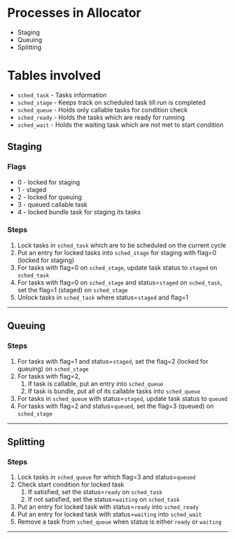 # Processes in Allocator
- Staging
- Queuing
- Splitting

# Tables involved
- `sched_task` - Tasks information
- `sched_stage` - Keeps track on scheduled task till run is completed
- `sched_queue` - Holds only callable tasks for condition check
- `sched_ready` - Holds the tasks which are ready for running
- `sched_wait` - Holds the waiting task which are not met to start condition

## Staging
### Flags
- 0 - locked for staging
- 1 - staged
- 2 - locked for queuing
- 3 - queued callable task
- 4 - locked bundle task for staging its tasks

### Steps
1. Lock tasks in `sched_task` which are to be scheduled on the current cycle
2. Put an entry for locked tasks into `sched_stage` for staging with flag=0 (locked for staging)
3. For tasks with flag=0 on `sched_stage`, update task status to `staged` on `sched_task`
4. For tasks with flag=0 on `sched_stage` and status=`staged` on `sched_task`, set the flag=1 (staged) on `sched_stage`
5. Unlock tasks in `sched_task` where status=`staged` and flag=1
---
## Queuing
### Steps
1. For tasks with flag=1 and status=`staged`, set the flag=2 (locked for queuing) on `sched_stage`
2. For tasks with flag=2,
    1. If task is callable, put an entry into `sched_queue`
    2. If task is bundle, put all of its callable tasks into `sched_queue`
3. For tasks in `sched_queue` with status=`staged`, update task status to `queued`
4. For tasks with flag=2 and status=`queued`, set the flag=3 (queued) on `sched_stage`
---
## Splitting
### Steps
1. Lock tasks in `sched_queue` for which flag=3 and status=`queued`
2. Check start condition for locked task
    1. If satisfied, set the status=`ready` on `sched_task`
    2. If not satisfied, set the status=`waiting` on `sched_task`
3. Put an entry for locked task with status=`ready` into `sched_ready`
4. Put an entry for locked task with status=`waiting` into `sched_wait`
5. Remove a task from `sched_queue` when status is either `ready` or `waiting`
---
